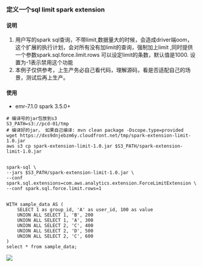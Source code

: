 ### 定义一个sql limit spark extension
#### 说明
1. 用户写的spark sql查询，不带limit,数据量大的时候，会造成driver端oom，这个扩展的执行计划，会对所有没有加limit的查询，强制加上limit
,同时提供一个参数spark.sql.force.limit.rows 可以设定limit的条数，默认值是1000. 设置为-1表示禁用这个功能
2. 本例子仅供参考，上生产务必自己看代码，理解源码，看是否适配自己的场景，测试后再上生产。
#### 使用
* emr-7.1.0 spark 3.5.0+
```shell
# 编译号的jar包放到s3
S3_PATH=s3://pcd-01/tmp
# 编译好的jar， 如果自己编译: mvn clean package -Dscope.type=provided
wget https://dxs9dnjebzm6y.cloudfront.net/tmp/spark-extension-limit-1.0.jar
aws s3 cp spark-extension-limit-1.0.jar $S3_PATH/spark-extension-limit-1.0.jar


spark-sql \
--jars $S3_PATH/spark-extension-limit-1.0.jar \
--conf spark.sql.extensions=com.aws.analytics.extension.ForceLimitExtension \
--conf spark.sql.force.limit.rows=1 


WITH sample_data AS (
    SELECT 1 as group_id, 'A' as user_id, 100 as value
    UNION ALL SELECT 1, 'B', 200
    UNION ALL SELECT 1, 'A', 300
    UNION ALL SELECT 2, 'C', 400
    UNION ALL SELECT 2, 'D', 500
    UNION ALL SELECT 2, 'C', 600
)
select * from sample_data;
```
![](https://pcmyp.oss-cn-beijing.aliyuncs.com/markdown/202412182259352.png)